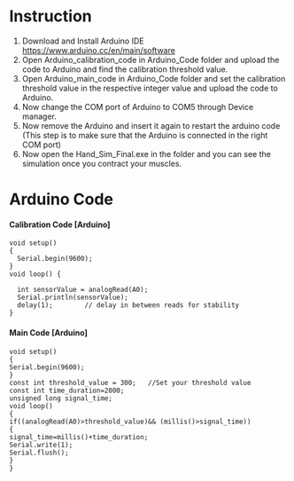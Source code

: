# Instruction
1. Download and Install Arduino IDE https://www.arduino.cc/en/main/software
2. Open Arduino_calibration_code in Arduino_Code folder and upload the code to Arduino and find the calibration threshold value.
3. Open Arduino_main_code  in Arduino_Code folder and set the calibration threshold value in the respective integer value and upload the code to Arduino.
4. Now change the COM port of Arduino to COM5 through Device manager. 
5. Now remove the Arduino and insert it again to restart the arduino code (This step is to make sure that the Arduino is connected in the right COM port)
6. Now open the Hand_Sim_Final.exe in the folder and you can see the simulation once you contract your muscles.

# Arduino Code

#### Calibration Code [Arduino]
```
void setup() 
{
  Serial.begin(9600);
}
void loop() {
 
  int sensorValue = analogRead(A0);
  Serial.println(sensorValue);
  delay(1);        // delay in between reads for stability
}
```
#### Main Code [Arduino]
```
void setup() 
{
Serial.begin(9600);
}
const int threshold_value = 300;   //Set your threshold value
const int time_duration=2000;
unsigned long signal_time;
void loop()
{
if((analogRead(A0)>threshold_value)&& (millis()>signal_time))
{
signal_time=millis()+time_duration;
Serial.write(1);
Serial.flush();
}
}
```

